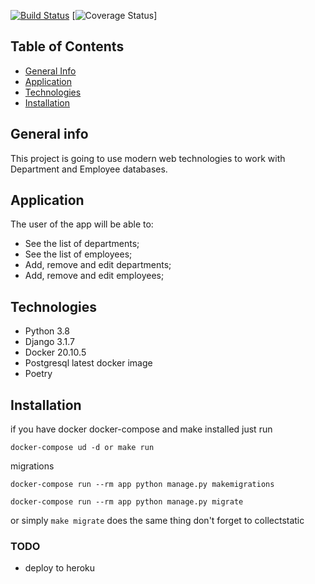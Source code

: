 [![Build Status](https://travis-ci.com/ljte/lab-project.svg?branch=master)](https://travis-ci.com/ljte/lab-project) [![Coverage Status](https://coveralls.io/repos/github/ljte/lab-project/badge.svg?branch=master)]

## Table of Contents
* [General Info](#general-info)
* [Application](#application)
* [Technologies](#technologies)
* [Installation](#installation)

## General info
This project is going to use modern web technologies to work with Department and Employee databases.

## Application
The user of the app will be able to:
-  See the list of departments;
-  See the list of employees;
-  Add, remove and edit departments;
-  Add, remove and edit employees;

## Technologies
-  Python 3.8
-  Django 3.1.7
-  Docker 20.10.5   
-  Postgresql latest docker image
-  Poetry

 ## Installation
 if you have docker docker-compose and make installed just run
 ```
 docker-compose ud -d or make run
 ```
 
 migrations
```
docker-compose run --rm app python manage.py makemigrations

docker-compose run --rm app python manage.py migrate
```
or simply `make migrate` does the same thing don't forget to collectstatic
 
 ### TODO
 * deploy to heroku
